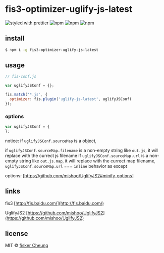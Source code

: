 # fis3-optimizer-uglify-js-latest

> 

[![styled with prettier](https://img.shields.io/badge/styled_with-prettier-ff69b4.svg?style=flat-square)](https://github.com/prettier/prettier)
[![npm](https://img.shields.io/npm/v/fis3-optimizer-uglify-js-latest.svg?style=flat-square)](https://www.npmjs.com/package/fis3-optimizer-uglify-js-latest)
[![npm](https://img.shields.io/npm/dt/fis3-optimizer-uglify-js-latest.svg?style=flat-square)](https://www.npmjs.com/package/fis3-optimizer-uglify-js-latest)
[![npm](https://img.shields.io/npm/dm/fis3-optimizer-uglify-js-latest.svg?style=flat-square)](https://www.npmjs.com/package/fis3-optimizer-uglify-js-latest)

## install

```sh
$ npm i -g fis3-optimizer-uglify-js-latest
```

## usage

```js
// fis-conf.js

var uglifyJSConf = {};

fis.match('*.js', {
  optimizer: fis.plugin('uglify-js-latest', uglifyJSConf)
});
```

### options

```js
var uglifyJSConf = {
};
```

notice:
if `uglifyJSConf.sourceMap` is a object,

if `uglifyJSConf.sourceMap.filename` is a non-empty string like `out.js`, it will replace with the currect js filename
if `uglifyJSConf.sourceMap.url` is a non-empty string like `out.js.map`, it will replace with the currect map filename,
`uglifyJSConf.sourceMap.url` === `inline` behavior as except

options: [https://github.com/mishoo/UglifyJS2#minify-options]



## links

  fis3 [http://fis.baidu.com/](http://fis.baidu.com/)

  UglifyJS2 [https://github.com/mishoo/UglifyJS2](https://github.com/mishoo/UglifyJS2)


## license
MIT © [fisker Cheung](https://github.com/fisker)
